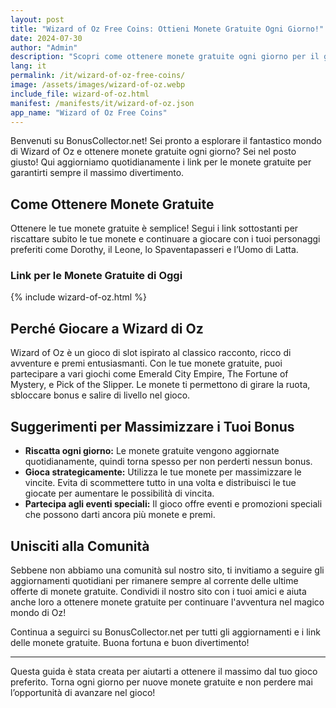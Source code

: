 ```yaml
---
layout: post
title: "Wizard of Oz Free Coins: Ottieni Monete Gratuite Ogni Giorno!"
date: 2024-07-30
author: "Admin"
description: "Scopri come ottenere monete gratuite ogni giorno per il gioco Wizard of Oz e continua a divertirti con i tuoi personaggi preferiti!"
lang: it
permalink: /it/wizard-of-oz-free-coins/
image: /assets/images/wizard-of-oz.webp
include_file: wizard-of-oz.html
manifest: /manifests/it/wizard-of-oz.json
app_name: "Wizard of Oz Free Coins"
---
```


Benvenuti su BonusCollector.net! Sei pronto a esplorare il fantastico mondo di Wizard of Oz e ottenere monete gratuite ogni giorno? Sei nel posto giusto! Qui aggiorniamo quotidianamente i link per le monete gratuite per garantirti sempre il massimo divertimento.

## Come Ottenere Monete Gratuite

Ottenere le tue monete gratuite è semplice! Segui i link sottostanti per riscattare subito le tue monete e continuare a giocare con i tuoi personaggi preferiti come Dorothy, il Leone, lo Spaventapasseri e l’Uomo di Latta.

### Link per le Monete Gratuite di Oggi
{% include wizard-of-oz.html %}

## Perché Giocare a Wizard di Oz

Wizard of Oz è un gioco di slot ispirato al classico racconto, ricco di avventure e premi entusiasmanti. Con le tue monete gratuite, puoi partecipare a vari giochi come Emerald City Empire, The Fortune of Mystery, e Pick of the Slipper. Le monete ti permettono di girare la ruota, sbloccare bonus e salire di livello nel gioco.

## Suggerimenti per Massimizzare i Tuoi Bonus
- **Riscatta ogni giorno:** Le monete gratuite vengono aggiornate quotidianamente, quindi torna spesso per non perderti nessun bonus.
- **Gioca strategicamente:** Utilizza le tue monete per massimizzare le vincite. Evita di scommettere tutto in una volta e distribuisci le tue giocate per aumentare le possibilità di vincita.
- **Partecipa agli eventi speciali:** Il gioco offre eventi e promozioni speciali che possono darti ancora più monete e premi.

## Unisciti alla Comunità
Sebbene non abbiamo una comunità sul nostro sito, ti invitiamo a seguire gli aggiornamenti quotidiani per rimanere sempre al corrente delle ultime offerte di monete gratuite. Condividi il nostro sito con i tuoi amici e aiuta anche loro a ottenere monete gratuite per continuare l'avventura nel magico mondo di Oz!

Continua a seguirci su BonusCollector.net per tutti gli aggiornamenti e i link delle monete gratuite. Buona fortuna e buon divertimento!

---

Questa guida è stata creata per aiutarti a ottenere il massimo dal tuo gioco preferito. Torna ogni giorno per nuove monete gratuite e non perdere mai l’opportunità di avanzare nel gioco!